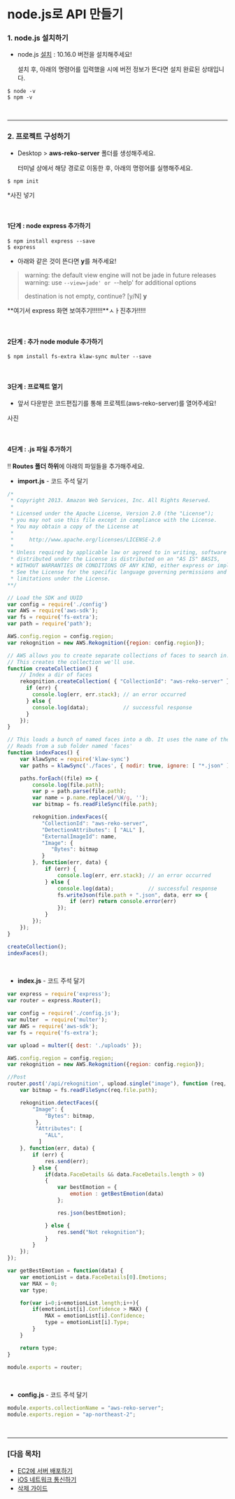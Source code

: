 # node.js로 API 만들기

### 1. node.js 설치하기

* node.js [설치](https://nodejs.org/ko/) :  10.16.0 버전을 설치해주세요!

  설치 후, 아래의 명령어를 입력했을 시에 버전 정보가 뜬다면 설치 완료된 상태입니다.

```
$ node -v
$ npm -v
```

<br/>

------

### 2. 프로젝트 구성하기

* Desktop > **aws-reko-server** 폴더를 생성해주세요.

  터미널 상에서 해당 경로로 이동한 후, 아래의 명령어를 실행해주세요.

```
$ npm init
```

*사진 넣기

<br/>

#### 1단계 : node express 추가하기

```
$ npm install express --save
$ express 
```

* 아래와 같은 것이 뜬다면 **y**를 쳐주세요!

>   warning: the default view engine will not be jade in future releases
>   warning: use `--view=jade' or `--help' for additional options
>
> destination is not empty, continue? [y/N] **y**



**여기서 express 화면 보여주기!!!!!!**ㅅㅏ진추가!!!!!

<br/>

#### 2단계 : 추가 node module 추가하기

```
$ npm install fs-extra klaw-sync multer --save
```

<br/>

#### 3단계 : 프로젝트 열기

* 앞서 다운받은 코드편집기를 통해 프로젝트(aws-reko-server)를 열어주세요!

사진

<br/>

#### 4단계 : .js 파일 추가하기

‼️ **Routes 폴더 하위**에 아래의 파일들을 추가해주세요.

* **import.js** - 코드 주석 달기

```javascript
/*
 * Copyright 2013. Amazon Web Services, Inc. All Rights Reserved.
 * 
 * Licensed under the Apache License, Version 2.0 (the "License");
 * you may not use this file except in compliance with the License.
 * You may obtain a copy of the License at
 * 
 *     http://www.apache.org/licenses/LICENSE-2.0
 * 
 * Unless required by applicable law or agreed to in writing, software
 * distributed under the License is distributed on an "AS IS" BASIS,
 * WITHOUT WARRANTIES OR CONDITIONS OF ANY KIND, either express or implied.
 * See the License for the specific language governing permissions and
 * limitations under the License.
**/

// Load the SDK and UUID
var config = require('./config')
var AWS = require('aws-sdk');
var fs = require('fs-extra');
var path = require('path');

AWS.config.region = config.region;
var rekognition = new AWS.Rekognition({region: config.region});

// AWS allows you to create separate collections of faces to search in. 
// This creates the collection we'll use.
function createCollection() {
	// Index a dir of faces
	rekognition.createCollection( { "CollectionId": "aws-reko-server" }, function(err, data) {
	  if (err) {
		console.log(err, err.stack); // an error occurred
	  } else {
		console.log(data);           // successful response
	  }
	});
}

// This loads a bunch of named faces into a db. It uses the name of the image as the 'externalId'
// Reads from a sub folder named 'faces'
function indexFaces() {
	var klawSync = require('klaw-sync')
	var paths = klawSync('./faces', { nodir: true, ignore: [ "*.json" ] });

	paths.forEach((file) => {
		console.log(file.path);
		var p = path.parse(file.path);
		var name = p.name.replace(/\W/g, '');
		var bitmap = fs.readFileSync(file.path);

		rekognition.indexFaces({
		   "CollectionId": "aws-reko-server",
		   "DetectionAttributes": [ "ALL" ],
		   "ExternalImageId": name,
		   "Image": { 
			  "Bytes": bitmap
		   }
		}, function(err, data) {
			if (err) {
				console.log(err, err.stack); // an error occurred
			} else {
				console.log(data);           // successful response
				fs.writeJson(file.path + ".json", data, err => {
					if (err) return console.error(err)
				});
			}
		});
	});
}

createCollection();
indexFaces();
```

<br/>

* **index.js** - 코드 주석 달기

```javascript
var express = require('express');
var router = express.Router();

var config = require('./config.js');
var multer  = require('multer');
var AWS = require('aws-sdk');
var fs = require('fs-extra');

var upload = multer({ dest: './uploads' });

AWS.config.region = config.region;
var rekognition = new AWS.Rekognition({region: config.region});

//Post
router.post('/api/rekognition', upload.single("image"), function (req, res, next) {
	var bitmap = fs.readFileSync(req.file.path);

	rekognition.detectFaces({
	 	"Image": { 
	 		"Bytes": bitmap,
		 },
		 "Attributes": [
			"ALL",
		  ]
	}, function(err, data) {
	 	if (err) {
	 		res.send(err);
	 	} else {
			if(data.FaceDetails && data.FaceDetails.length > 0)
			{	
				var bestEmotion = {
					emotion : getBestEmotion(data)
				};

				res.json(bestEmotion);

			} else {
				res.send("Not rekognition");
			}
		}
	});
});

var getBestEmotion = function(data) {
	var emotionList = data.FaceDetails[0].Emotions;
	var MAX = 0;
	var type;

	for(var i=0;i<emotionList.length;i++){
		if(emotionList[i].Confidence > MAX) {
			MAX = emotionList[i].Confidence;
			type = emotionList[i].Type;
		}
	}

	return type;
}

module.exports = router;
```

<br/>

* **config.js** - 코드 주석 달기

```javascript
module.exports.collectionName = "aws-reko-server";
module.exports.region = "ap-northeast-2";
```

<br/>

------

### [다음 목차]

- [EC2에 서버 배포하기](https://github.com/kyeahen/ExpressionRekognitionMusicService/blob/master/Guide/EC2%EC%97%90%20%EC%84%9C%EB%B2%84%20%EB%B0%B0%ED%8F%AC%ED%95%98%EA%B8%B0.md)
- [iOS 네트워크 통신하기](https://github.com/kyeahen/ExpressionRekognitionMusicService/blob/master/Guide/iOS%20%EB%84%A4%ED%8A%B8%EC%9B%8C%ED%82%B9%20%ED%86%B5%EC%8B%A0%ED%95%98%EA%B8%B0.md)
- [삭제 가이드]()

